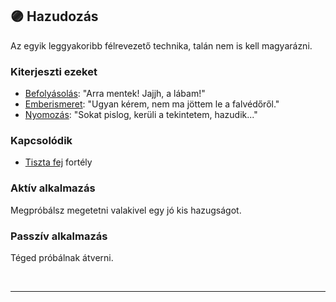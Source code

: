 ## 🟣 Hazudozás

Az egyik leggyakoribb félrevezető technika, talán nem is kell magyarázni.

### Kiterjeszti ezeket

- [Befolyásolás](../kepzettsegek.primer.altalanos/befolyasolas.md): "Arra mentek! Jajjh, a lábam!"
- [Emberismeret](../kepzettsegek.primer.altalanos/emberismeret.md): "Ugyan kérem, nem ma jöttem le a falvédőről."
- [Nyomozás](../kepzettsegek.primer.altalanos/nyomozas.md): "Sokat  pislog, kerüli a tekintetem, hazudik..."

### Kapcsolódik

- [Tiszta fej](../fortelyok.altalanos/tiszta_fej.md) fortély

### Aktív alkalmazás

Megpróbálsz megetetni valakivel egy jó kis hazugságot.

### Passzív alkalmazás

Téged próbálnak átverni.

<br />

---
